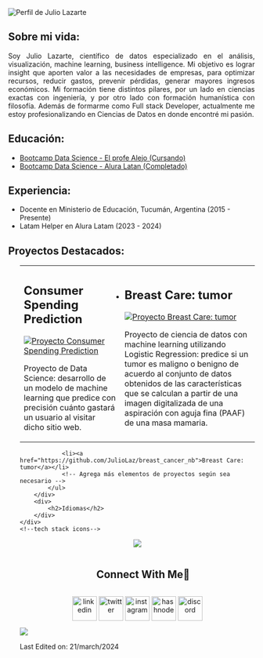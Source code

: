 <!DOCTYPE html>
<html lang="en">
<body>
    <div class="container">
        <div class="profile-img">
            <img src="https://i.imgur.com/jpjqaTw.png" alt="Perfil de Julio Lazarte">
        </div>
        <div>
            <h2>Sobre mi vida:</h2>
            <p align="justify">Soy Julio Lazarte, científico de datos especializado en el análisis, visualización, machine learning, business intelligence. Mi objetivo es lograr insight que aporten valor a las necesidades de empresas, para optimizar recursos, reducir gastos, prevenir pérdidas, generar mayores ingresos económicos. Mi formación tiene distintos pilares, por un lado en ciencias exactas con ingeniería, y por otro lado con formación humanística con filosofía. Además de formarme como Full stack Developer, actualmente me estoy profesionalizando en Ciencias de Datos en donde encontré mi pasión.</p>
        </div>
        <div>
            <h2>Educación:</h2>
            <ul>
                <li><a href="https://bootcampxperience.com/">Bootcamp Data Science - El profe Alejo (Cursando)</a></li>
                <li><a href="https://www.aluracursos.com/bootcamp-datos">Bootcamp Data Science - Alura Latan (Completado)</a></li>
                <!-- Agrega más elementos de educación según sea necesario -->
            </ul>
        </div>
        <div>
            <h2>Experiencia:</h2>
            <ul>
                <li>Docente en Ministerio de Educación, Tucumán, Argentina (2015 - Presente)</li>
                <li>Latam Helper en Alura Latam (2023 - 2024)</li>
                <!-- Agrega más elementos de experiencia laboral según sea necesario -->
            </ul>
        </div>
        <div>
            <h2>Proyectos Destacados:</h2>
            <ul>
<!--                 <li>
                    <h2>Consumer Spending Prediction</h2>
                    <a href="https://github.com/JulioLaz/Consumer_Spending_Prediction_final">
                    <img src="https://i.imgur.com/DrIPDzP.png" alt="proyect Consumer_Spending_Prediction">
                    </a>
                    <p>Proyecto de Data Science: desarrollo de un modelo de machine learning que predice con precisión cuánto gastará un usuario al visitar dicho sitio web.</p>
                </li>
                <li>
                    <h2>Breast Care: tumor</h2>
                    <a href="https://github.com/JulioLaz/breast_cancer_nb">
                    <img src="https://data.bloggif.com/distant/user/store/9/d/b/0/c642322bd0354e57887f08fcc4fe0bd9.gif" alt="proyect breast_cancer_nb">
                    <img src="https://i.imgur.com/RHmzqMu.gif" alt="proyect breast_cancer_nb">
                    </a> 
                    <p>Proyecto de ciencia de datos con machine learning utilizando Logistic Regression: predice si un tumor es maligno o benigno de acuerdo al conjunto de datos obtenidos de las características que se calculan a partir de una imagen digitalizada de una aspiración con aguja fina (PAAF) de una masa mamaria.</p>
                </li> -->

<table>
  <tr>
    <td>
      <li>
        <h2>Consumer Spending Prediction</h2>
        <a href="https://github.com/JulioLaz/Consumer_Spending_Prediction_final">
          <img src="https://i.imgur.com/DZ3C6oq.png" alt="Proyecto Consumer Spending Prediction">
        </a>
        <p>Proyecto de Data Science: desarrollo de un modelo de machine learning que predice con precisión cuánto gastará un usuario al visitar dicho sitio web.</p>
      </li>
    </td>
    <td>
      <li>
        <h2>Breast Care: tumor</h2>
        <a href="https://github.com/JulioLaz/breast_cancer_nb">
          <img src="https://i.imgur.com/PSEdrf0.png" alt="Proyecto Breast Care: tumor">
        </a> 
        <p>Proyecto de ciencia de datos con machine learning utilizando Logistic Regression: predice si un tumor es maligno o benigno de acuerdo al conjunto de datos obtenidos de las características que se calculan a partir de una imagen digitalizada de una aspiración con aguja fina (PAAF) de una masa mamaria.</p>
      </li>
    </td>
  </tr>
</table>
                
                <li><a href="https://github.com/JulioLaz/breast_cancer_nb">Breast Care: tumor</a></li>
                <!-- Agrega más elementos de proyectos según sea necesario -->
            </ul>
        </div>
        <div>
            <h2>Idiomas</h2>
        </div>
    </div>
    <!--tech stack icons-->
<p align="center">
  <a href="https://skillicons.dev">
    <img src="https://skillicons.dev/icons?i=git,aws,bootstrap,c,cpp,css,discord,docker,dynamodb,express,figma,firebase,github,html,idea,java,js,kotlin,linux,md,materialui,mongodb,mysql,nextjs,nodejs,postman,py,react,redux,tailwind,ts,vscode&perline=14" />
  </a>
</p>


<!-- Connect with me -->
<!--h2 without bottom border-->
<div id="user-content-toc">
  <ul align="center">
    <summary><h2 style="display: inline-block">Connect With Me🤝</h2></summary>
  </ul>
</div>

<!--icons and links-->
<p align="center">
<a href="https://www.linkedin.com/in/1010nishant/" target="blank"><img align="center" src="https://user-images.githubusercontent.com/88904952/234979284-68c11d7f-1acc-4f0c-ac78-044e1037d7b0.png" alt="linkedin" height="50" width="50" /></a>
<a href="https://twitter.com/1010nishant" target="blank"><img align="center" src="https://user-images.githubusercontent.com/88904952/234980676-61bfb021-ecc8-48f7-88e6-34c1b06c4a58.png" alt="twitter" height="50" width="50" /></a> 
<a href="https://www.instagram.com/nishant.jangir.1010/" target="blank"><img align="center" src="https://user-images.githubusercontent.com/88904952/234981169-2dd1e58f-4b7e-468c-8213-034ba62156c3.png" alt="instagram" height="50" width="50" /></a>
<a href="https://1010nishant.hashnode.dev/" target="blank"><img align="center" src="https://user-images.githubusercontent.com/88904952/234982196-562aea17-5532-4550-8c08-1c7cb994a541.png" alt="hashnode" height="50" width="50" /></a>
<a href="https://discord.gg/UjwKkJsXsf" target="blank"><img align="center" src="https://user-images.githubusercontent.com/88904952/234982627-019fd336-6248-453c-9b05-97c13fd1d207.png" alt="discord" height="50" width="50" /></a>
  
</p>


<!--horizontal divider(gradiant)-->
<img src="https://user-images.githubusercontent.com/73097560/115834477-dbab4500-a447-11eb-908a-139a6edaec5c.gif">


Last Edited on: 21/march/2024
</body>
